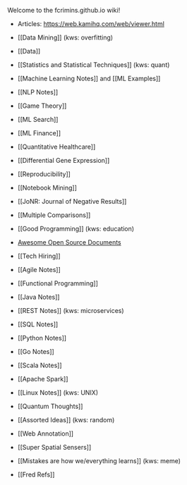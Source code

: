 Welcome to the fcrimins.github.io wiki!

* Articles: https://web.kamihq.com/web/viewer.html


* [[Data Mining]] (kws: overfitting)
* [[Data]]
* [[Statistics and Statistical Techniques]] (kws: quant)


* [[Machine Learning Notes]] and [[ML Examples]]
* [[NLP Notes]]
* [[Game Theory]]


* [[ML Search]]
* [[ML Finance]]


* [[Quantitative Healthcare]]
* [[Differential Gene Expression]]


* [[Reproducibility]]
* [[Notebook Mining]]
* [[JoNR: Journal of Negative Results]]
* [[Multiple Comparisons]]


* [[Good Programming]] (kws: education)
* [Awesome Open Source Documents](https://github.com/nacyot/awesome-opensource-documents)
* [[Tech Hiring]]
* [[Agile Notes]]
* [[Functional Programming]]


* [[Java Notes]]
* [[REST Notes]] (kws: microservices)
* [[SQL Notes]]
* [[Python Notes]]
* [[Go Notes]]
* [[Scala Notes]]


* [[Apache Spark]]
* [[Linux Notes]] (kws: UNIX)


* [[Quantum Thoughts]]
* [[Assorted Ideas]] (kws: random)
* [[Web Annotation]]
* [[Super Spatial Sensers]]
* [[Mistakes are how we/everything learns]] (kws: meme)


* [[Fred Refs]]